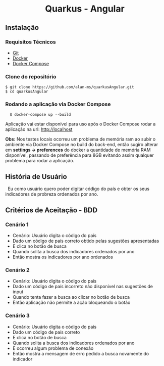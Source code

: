 <div align="center">
  
# Quarkus - Angular

</div>

## Instalação

### Requisitos Técnicos
  - [Git](https://git-scm.com/)
  - [Docker](https://www.docker.com/get-started)
  - [Docker Compose](https://docs.docker.com/compose/install/)

### Clone do repositório
```
$ git clone https://github.com/alan-ms/quarkusAngular.git
$ cd quarkusAngular
```

### Rodando a aplicação via Docker Compose 

```
  $ docker-compose up --build
```

Aplicação vai estar disponível para uso após o Docker Compose rodar a aplicação na url: [http://localhost](http://localhost)

**Obs:** Nos testes locais ocorreu um problema de memória ram ao subir o ambiente via Docker Compose no build do back-end, então sugiro alterar em **settings -> preferences** do docker a quantidade de memória RAM disponível, passando de preferência para 8GB evitando assim qualquer problema para rodar a aplicação.

## História de Usuário

<p>
   Eu como usuário quero poder digitar código do país e obter os seus indicadores de probreza ordenados por ano.  
</p>

## Critérios de Aceitação - BDD

### Cenário 1
  - Cenário: Usuário digita o código do país
  - Dado um código de país correto obtido pelas sugestões apresentadas
  - E clica no botão de busca
  - Quando solita a busca dos indicadores ordenados por ano
  - Então mostra os indicadores por ano ordenados

### Cenário 2
  - Cenário: Usuário digita o código do país
  - Dado um código de país incorreto não disponível nas sugestões de input
  - Quando tenta fazer a busca ao clicar no botão de busca
  - Então aplicação não permite a ação bloqueando o botão

### Cenário 3
  - Cenário: Usuário digita o código do país
  - Dado um código de país correto
  - E clica no botão de busca
  - Quando solita a busca dos indicadores ordenados por ano
  - E ocorreu algum problema de conexão
  - Então mostra a mensagem de erro pedido a busca novamente do indicador
  
